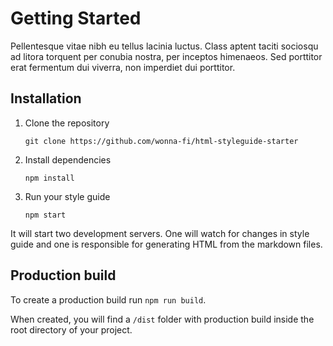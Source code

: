 # Getting Started

Pellentesque vitae nibh eu tellus lacinia luctus. Class aptent taciti sociosqu ad litora torquent per conubia nostra, per inceptos himenaeos. Sed porttitor erat fermentum dui viverra, non imperdiet dui porttitor.


## Installation

1. Clone the repository
  
    `git clone https://github.com/wonna-fi/html-styleguide-starter`


2. Install dependencies

    `npm install`

3. Run your style guide

    `npm start`

It will start two development servers. One will watch for changes in style guide and one is responsible for generating HTML from the markdown files.

## Production build

To create a production build run `npm run build`.

When created, you will find a `/dist` folder with production build inside the root directory of your project.